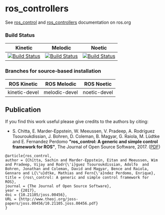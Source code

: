 ros_controllers
===============

See [ros_control](http://wiki.ros.org/ros_control) and [ros_controllers](http://wiki.ros.org/ros_controllers) documentation on ros.org

### Build Status

Kinetic | Melodic | Noetic
------- | ------- | ------
[![Build Status][kinetic_badge]][kinetic_link] | [![Build Status][melodic_badge]][melodic_link] | [![Build Status][noetic_badge]][noetic_link]

[kinetic_badge]: https://github.com/ros-controls/ros_controllers/workflows/Test%20ros_controllers/badge.svg?branch=kinetic-devel&event=push
[melodic_badge]: https://github.com/ros-controls/ros_controllers/workflows/Test%20ros_controllers/badge.svg?branch=melodic-devel&event=push
[noetic_badge]:  https://github.com/ros-controls/ros_controllers/workflows/Test%20ros_controllers/badge.svg?branch=noetic-devel&event=push
[kinetic_link]:  https://github.com/ros-controls/ros_controllers/actions?query=workflow%3A%22Test+ros_controllers%22+branch%3Akinetic-devel
[melodic_link]:  https://github.com/ros-controls/ros_controllers/actions?query=workflow%3A%22Test+ros_controllers%22+branch%3Amelodic-devel
[noetic_link]:   https://github.com/ros-controls/ros_controllers/actions?query=workflow%3A%22Test+ros_controllers%22+branch%3Anoetic-devel

### Branches for source-based installation

ROS Kinetic   | ROS Melodic   | ROS Noetic
------------- | ------------- | -------------
kinetic-devel | melodic-devel | noetic-devel

## Publication

If you find this work useful please give credits to the authors by citing:

* S. Chitta, E. Marder-Eppstein, W. Meeussen, V. Pradeep, A. Rodríguez Tsouroukdissian, J. Bohren, D. Coleman, B. Magyar, G. Raiola, M. Lüdtke and E. Fernandez Perdomo
**"ros_control: A generic and simple control framework for ROS"**,
The Journal of Open Source Software, 2017. ([PDF](http://www.theoj.org/joss-papers/joss.00456/10.21105.joss.00456.pdf))

```
@article{ros_control,
author = {Chitta, Sachin and Marder-Eppstein, Eitan and Meeussen, Wim and Pradeep, Vijay and Rodr{\'i}guez Tsouroukdissian, Adolfo  and Bohren, Jonathan and Coleman, David and Magyar, Bence and Raiola, Gennaro and L{\"u}dtke, Mathias and Fern{\'a}ndez Perdomo, Enrique},
title = {ros\_control: A generic and simple control framework for ROS},
journal = {The Journal of Open Source Software},
year = {2017},
doi = {10.21105/joss.00456},
URL = {http://www.theoj.org/joss-papers/joss.00456/10.21105.joss.00456.pdf}
}
```
